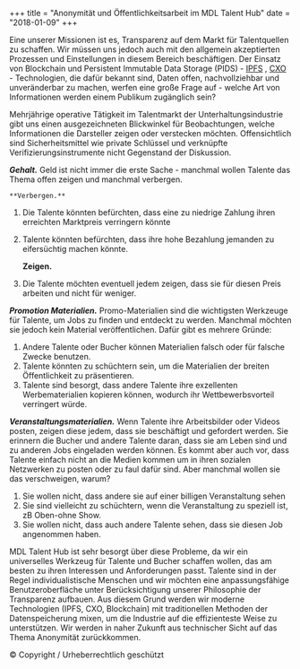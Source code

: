 +++
title = "Anonymität und Öffentlichkeitsarbeit im MDL Talent Hub"
date = "2018-01-09"
+++

Eine unserer Missionen ist es, Transparenz auf dem Markt für Talentquellen zu schaffen. Wir müssen uns jedoch auch mit den allgemein akzeptierten Prozessen und Einstellungen in diesem Bereich beschäftigen. Der Einsatz von Blockchain und Persistent Immutable Data Storage (PIDS) - [IPFS](https://ipfs.io) , [CXO](https://www.skycoin.net) - Technologien, die dafür bekannt sind, Daten offen, nachvollziehbar und unveränderbar zu machen, werfen eine große Frage auf - welche Art von Informationen werden einem Publikum zugänglich sein?

Mehrjährige operative Tätigkeit im Talentmarkt der Unterhaltungsindustrie gibt uns einen ausgezeichneten Blickwinkel für Beobachtungen, welche Informationen die Darsteller zeigen oder verstecken möchten. Offensichtlich sind Sicherheitsmittel wie private Schlüssel und verknüpfte Verifizierungsinstrumente nicht Gegenstand der Diskussion.

***Gehalt.*** Geld ist nicht immer die erste Sache - manchmal wollen Talente das Thema offen zeigen  und manchmal verbergen.

    **Verbergen.**

1.	Die Talente könnten befürchten, dass eine zu niedrige Zahlung ihren erreichten Marktpreis verringern könnte
2.	Talente könnten befürchten, dass ihre hohe Bezahlung jemanden zu eifersüchtig machen könnte.

    **Zeigen.**

1.	Die Talente möchten eventuell jedem zeigen, dass sie für diesen Preis arbeiten und nicht für weniger.

***Promotion Materialien.*** Promo-Materialien sind die wichtigsten Werkzeuge für Talente, um Jobs zu finden und entdeckt zu werden. Manchmal möchten sie jedoch kein Material veröffentlichen. Dafür gibt es mehrere Gründe:

1.	Andere Talente oder Bucher können Materialien falsch oder für falsche Zwecke benutzen.
2.	Talente könnten zu schüchtern sein, um die Materialien der breiten Öffentlichkeit zu präsentieren.
3.	Talente sind besorgt, dass andere Talente ihre exzellenten Werbematerialien kopieren können, wodurch ihr Wettbewerbsvorteil verringert würde.

***Veranstaltungsmaterialien.*** Wenn Talente ihre Arbeitsbilder oder Videos posten, zeigen diese jedem, dass sie beschäftigt und gefordert werden. Sie erinnern die Bucher und andere Talente daran, dass sie am Leben sind und zu anderen Jobs eingeladen werden können. Es kommt aber auch vor, dass Talente einfach nicht an die Medien kommen um in ihren sozialen Netzwerken zu posten oder zu faul dafür sind. Aber manchmal wollen sie das verschweigen, warum?

1.	Sie wollen nicht, dass andere sie auf einer billigen Veranstaltung sehen
2.	Sie sind vielleicht zu schüchtern, wenn die Veranstaltung zu speziell ist, zB Oben-ohne Show.
3.	Sie wollen nicht, dass auch andere Talente sehen, dass sie diesen Job angenommen haben.

MDL Talent Hub ist sehr besorgt über diese Probleme, da wir ein universelles Werkzeug für Talente und Bucher schaffen wollen, das am besten zu ihren Interessen und Anforderungen passt. Talente sind in der Regel individualistische Menschen und wir möchten eine anpassungsfähige Benutzeroberfläche unter Berücksichtigung unserer Philosophie der Transparenz aufbauen. Aus diesem Grund werden wir moderne Technologien (IPFS, CXO, Blockchain) mit traditionellen Methoden der Datenspeicherung mixen, um die Industrie auf die effizienteste Weise zu unterstützen. Wir werden in naher Zukunft aus technischer Sicht auf das Thema Anonymität zurückkommen.

© Copyright / Urheberrechtlich geschützt
